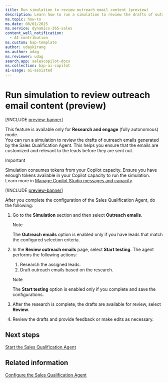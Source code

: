 ```yaml
---
title: Run simulation to review outreach email content (preview)
description: Learn how to run a simulation to review the drafts of outreach emails generated by the Sales Qualification Agent in Dynamics 365 Sales.
ms.topic: how-to 
ms.date: 08/01/2025
ms.service: dynamics-365-sales
content_well_notification:
  - AI-contribution
ms.custom: bap-template
author: udaykirang
ms.author: udag
ms.reviewer: udag
search.app: salescopilot-docs
ms.collection: bap-ai-copilot
ai-usage: ai-assisted
---
```



# Run simulation to review outreach email content (preview)

[!INCLUDE [preview-banner](~/../shared-content/shared/preview-includes/preview-banner.md)]

This feature is available only for **Research and engage** (fully autonomous) mode.  
You can run a simulation to review the drafts of outreach emails generated by the Sales Qualification Agent. This helps you ensure that the emails are customized and relevant to the leads before they are sent out.  

>[!IMPORTANT]
>Simulation consumes tokens from your Copilot capacity. Ensure you have enough tokens available in your Copilot capacity to run the simulation. Learn more in [Manage Copilot Studio messages and capacity](/power-platform/admin/manage-copilot-studio-messages-capacity?tabs=new).

[!INCLUDE [preview-banner](~/../shared-content/shared/preview-includes/preview-note-d365.md)]

After you complete the configuration of the Sales Qualification Agent, do the following:

1. Go to the **Simulation** section and then select **Outreach emails**.  

    > [!NOTE]
    > The **Outreach emails** option is enabled only if you have leads that match the configured selection criteria.  

1. In the **Review outreach emails** page, select **Start testing**. The agent performs the following actions:  
    1. Research the assigned leads.  
    1. Draft outreach emails based on the research.  

    > [!NOTE]
    > The **Start testing** option is enabled only if you complete and save the configurations.

1. After the research is complete, the drafts are available for review, select **Review**.  
1. Review the drafts and provide feedback or make edits as necessary.  

## Next steps

[Start the Sales Qualification Agent](start-sales-qualification-agent.md)

## Related information

[Configure the Sales Qualification Agent](configure-sales-qualification-agent.md)
